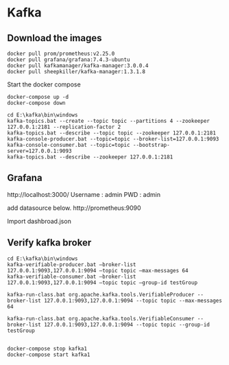 # Kafka


## Download the images
```
docker pull prom/prometheus:v2.25.0
docker pull grafana/grafana:7.4.3-ubuntu
docker pull kafkamanager/kafka-manager:3.0.0.4
docker pull sheepkiller/kafka-manager:1.3.1.8
```

Start the docker compose
```
docker-compose up -d
docker-compose down

cd E:\kafka\bin\windows
kafka-topics.bat --create --topic topic --partitions 4 --zookeeper 127.0.0.1:2181 --replication-factor 2
kafka-topics.bat --describe --topic topic --zookeeper 127.0.0.1:2181
kafka-console-producer.bat --topic=topic --broker-list=127.0.0.1:9093
kafka-console-consumer.bat --topic=topic --bootstrap-server=127.0.0.1:9093
kafka-topics.bat --describe --zookeeper 127.0.0.1:2181
```


## Grafana
http://localhost:3000/
Username : admin
PWD : admin

add datasource below.
http://prometheus:9090

Import dashbroad.json


## Verify kafka broker

```
cd E:\kafka\bin\windows
kafka-verifiable-producer.bat –broker-list 127.0.0.1:9093,127.0.0.1:9094 –topic topic –max-messages 64
kafka-verifiable-consumer.bat –broker-list 127.0.0.1:9093,127.0.0.1:9094 –topic topic –group-id testGroup

kafka-run-class.bat org.apache.kafka.tools.VerifiableProducer --broker-list 127.0.0.1:9093,127.0.0.1:9094 --topic topic --max-messages 64

kafka-run-class.bat org.apache.kafka.tools.VerifiableConsumer --broker-list 127.0.0.1:9093,127.0.0.1:9094 --topic topic --group-id testGroup


docker-compose stop kafka1
docker-compose start kafka1
```





